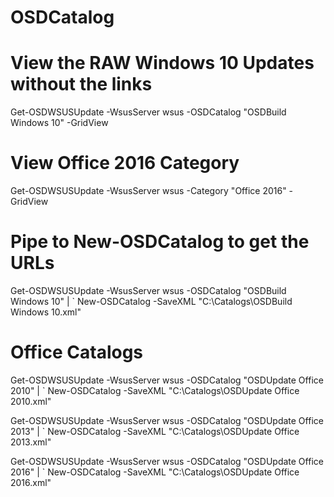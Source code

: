 # OSDCatalog

# View the RAW Windows 10 Updates without the links
Get-OSDWSUSUpdate -WsusServer wsus -OSDCatalog "OSDBuild Windows 10" -GridView

# View Office 2016 Category
Get-OSDWSUSUpdate -WsusServer wsus -Category "Office 2016" -GridView

# Pipe to New-OSDCatalog to get the URLs
Get-OSDWSUSUpdate -WsusServer wsus -OSDCatalog "OSDBuild Windows 10" | `
New-OSDCatalog -SaveXML "C:\Catalogs\OSDBuild Windows 10.xml"

# Office Catalogs
Get-OSDWSUSUpdate -WsusServer wsus -OSDCatalog "OSDUpdate Office 2010" | `
New-OSDCatalog -SaveXML "C:\Catalogs\OSDUpdate Office 2010.xml"

Get-OSDWSUSUpdate -WsusServer wsus -OSDCatalog "OSDUpdate Office 2013" | `
New-OSDCatalog -SaveXML "C:\Catalogs\OSDUpdate Office 2013.xml"

Get-OSDWSUSUpdate -WsusServer wsus -OSDCatalog "OSDUpdate Office 2016" | `
New-OSDCatalog -SaveXML "C:\Catalogs\OSDUpdate Office 2016.xml"